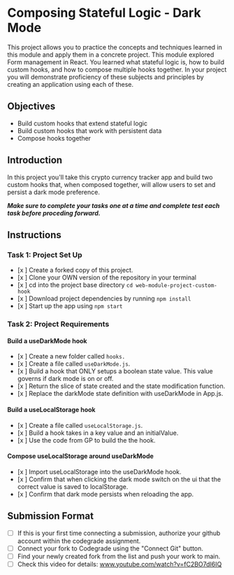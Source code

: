 # Composing Stateful Logic - Dark Mode

This project allows you to practice the concepts and techniques learned in this module and apply them in a concrete project. This module explored Form management in React. You learned what stateful logic is, how to build custom hooks, and how to compose multiple hooks together. In your project you will demonstrate proficiency of these subjects and principles by creating an application using each of these.


## Objectives
- Build custom hooks that extend stateful logic
- Build custom hooks that work with persistent data
- Compose hooks together

## Introduction
In this project you'll take this crypto currency tracker app and build two custom hooks that, when composed together, will allow users to set and persist a dark mode preference.

***Make sure to complete your tasks one at a time and complete test each task before proceding forward.***

## Instructions
### Task 1: Project Set Up
* [x ] Create a forked copy of this project.
* [x ] Clone your OWN version of the repository in your terminal
* [x ] cd into the project base directory `cd web-module-project-custom-hook`
* [x ] Download project dependencies by running `npm install`
* [x ] Start up the app using `npm start`

### Task 2: Project Requirements
#### Build a useDarkMode hook
* [x ] Create a new folder called `hooks.`
* [x ] Create a file called `useDarkMode.js`.
* [x ] Build a hook that ONLY setups a boolean state value. This value governs if dark mode is on or off.
* [x ] Return the slice of state created and the state modification function.
* [x ] Replace the darkMode state definition with useDarkMode in App.js.

#### Build a useLocalStorage hook
* [x ] Create a file called `useLocalStorage.js`.
* [x ] Build a hook takes in a key value and an initialValue.
* [x ] Use the code from GP to build the the hook.

#### Compose useLocalStorage around useDarkMode
* [x ] Import useLocalStorage into the useDarkMode hook.
* [x ] Confirm that when clicking the dark mode switch on the ui that the correct value is saved to localStorage.
* [x ] Confirm that dark mode persists when reloading the app.



## Submission Format
- [ ] If this is your first time connecting a submission, authorize your github account within the codegrade assignment.
- [ ] Connect your fork to Codegrade using the "Connect Git" button.
- [ ] Find your newly created fork from the list and push your work to main.
- [ ] Check this video for details: www.youtube.com/watch?v=fC2BO7dI6IQ
